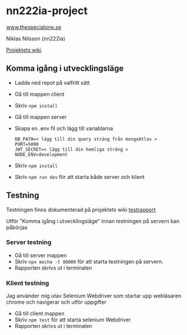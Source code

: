 # nn222ia-project 

www.thespecialone.se

Niklas Nilsson (nn222ia)

[Projektets wiki](https://github.com/1dv430/nn222ia-project/wiki)

## Komma igång i utvecklingsläge

* Ladda ned repot på valfritt sätt
* Gå till mappen client
* Skriv `npm install`
* Gå till mappen server
* Skapa en .env fil och lägg till variablarna

   `DB_PATH=< lägg till din query sträng från mongoAtlas >`  
    `PORT=5000`  
    `JWT_SECRET=< lägg till din hemliga sträng >`  
    `NODE_ENV=development`

* Skriv `npm install`
* Skriv `npm run dev` för att starta både server och klient

## Testning

Testningen finns dokumenterad på projektets wiki [testrapport](https://github.com/1dv430/nn222ia-project/wiki/Test-Rapport)

Utför "Komma igång i utvecklingsläge" innan testningen på servern kan påbörjas

### Server testning

* Gå till server mappen
* Skriv `npx mocha -t 80000` för att starta testningen på servern.
* Rapporten skrivs ut i terminalen

### Klient testning

Jag använder mig utav Selenium Webdriver som startar upp webläsaren chrome och navigerar och
utför uppgifter

* Gå till client mappen
* Skriv `npm test` för att starta selenium Webdriver
* Rapporten skrivs ut i terminalen
